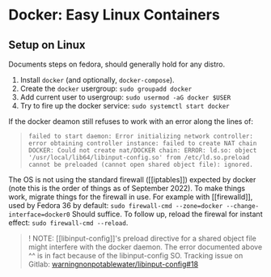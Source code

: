 # Docker: Easy Linux Containers

## Setup on Linux
Documents steps on fedora, should generally hold for any distro.
1. Install `docker`  (and optionally, `docker-compose`).
2. Create the `docker` usergroup: `sudo groupadd docker`
3. Add current user to usergroup: `sudo usermod -aG docker $USER`
4. Try to fire up the docker service: `sudo systemctl start docker`

If the docker deamon still refuses to work with an error along the lines of:

>     failed to start daemon: Error initializing network controller: error obtaining controller instance: failed to create NAT chain DOCKER: Could not create nat/DOCKER chain: ERROR: ld.so: object '/usr/local/lib64/libinput-config.so' from /etc/ld.so.preload cannot be preloaded (cannot open shared object file): ignored.

The OS is not using the standard firewall ([[iptables]]) expected by docker (note this is the order of things as of September 2022). To make things work, migrate things for the firewall in use. For example with [[firewalld]], used by Fedora 36 by default:
`sudo firewall-cmd --zone=docker --change-interface=docker0`
Should suffice. To follow up, reload the firewal for instant effect: `sudo firewall-cmd --reload`.

> ! NOTE: [[libinput-config]]'s preload directive for a shared object file might interfere with the docker daemon. The error documented above ^^ is in fact because of the libinput-config SO. Tracking issue on Gitlab: [warningnonpotablewater/libinput-config#18](https://gitlab.com/warningnonpotablewater/libinput-config/-/issues/18)

